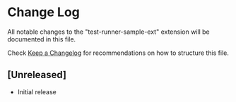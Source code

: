 # Change Log

All notable changes to the "test-runner-sample-ext" extension will be documented in this file.

Check [Keep a Changelog](http://keepachangelog.com/) for recommendations on how to structure this file.

## [Unreleased]

- Initial release